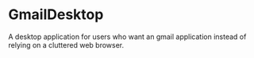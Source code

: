 # GmailDesktop
A desktop application for users who want an gmail application instead of relying on a cluttered web browser.
